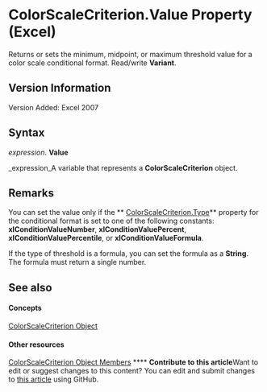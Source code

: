 
# ColorScaleCriterion.Value Property (Excel)

Returns or sets the minimum, midpoint, or maximum threshold value for a color scale conditional format. Read/write  **Variant**.


## Version Information

Version Added: Excel 2007 


## Syntax

 _expression_. **Value**

 _expression_A variable that represents a  **ColorScaleCriterion** object.


## Remarks

You can set the value only if the  ** [ColorScaleCriterion.Type](59ea77b7-4d12-22e5-380c-bb94912a6550.md)** property for the conditional format is set to one of the following constants: **xlConditionValueNumber**,  **xlConditionValuePercent**,  **xlConditionValuePercentile**, or  **xlConditionValueFormula**.

If the type of threshold is a formula, you can set the formula as a  **String**. The formula must return a single number.


## See also


#### Concepts


 [ColorScaleCriterion Object](8b7ffd61-b843-3995-d872-e07d35adfedc.md)
#### Other resources


 [ColorScaleCriterion Object Members](5bf6725a-98a8-99cf-42d2-0808e9a74421.md)
****   **Contribute to this article**Want to edit or suggest changes to this content? You can edit and submit changes to  [this article](https://github.com/jhershey00/VBA_Excel_Test/OpenXMLCon/articles/829e876f-ca11-855d-bda5-a1c7f86eeb0f.md) using GitHub.

